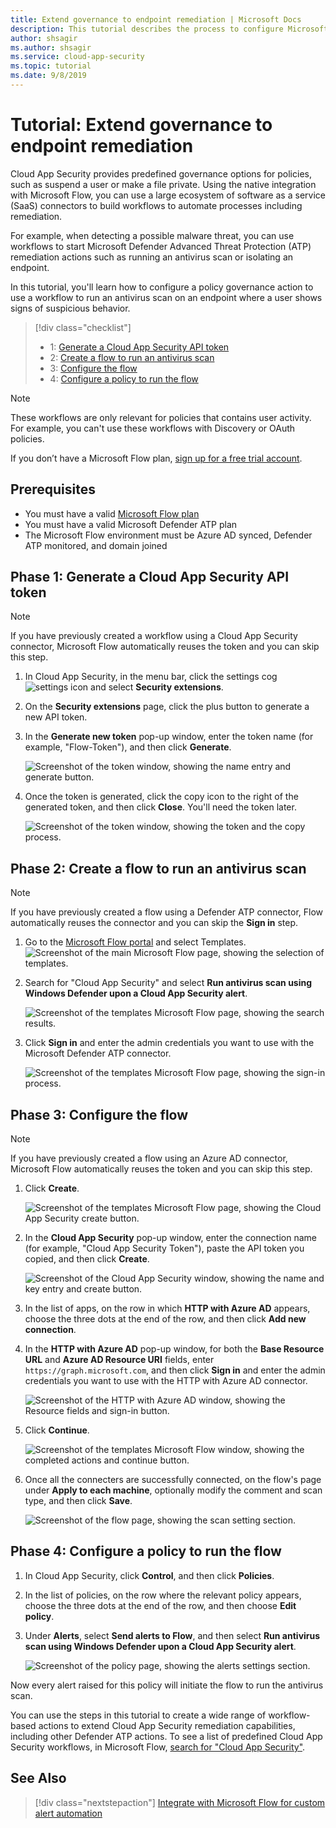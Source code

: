 ```yaml
---
title: Extend governance to endpoint remediation | Microsoft Docs
description: This tutorial describes the process to configure Microsoft Cloud App Security policy alerts to trigger Microsoft Flow workflows to run Microsoft Defender Advanced Threat Protection remediation actions.
author: shsagir
ms.author: shsagir
ms.service: cloud-app-security
ms.topic: tutorial
ms.date: 9/8/2019
---
```


# Tutorial: Extend governance to endpoint remediation

Cloud App Security provides predefined governance options for policies, such as suspend a user or make a file private. Using the native integration with Microsoft Flow, you can use a large ecosystem of software as a service (SaaS) connectors to build workflows to automate processes including remediation.

For example, when detecting a possible malware threat, you can use workflows to start Microsoft Defender Advanced Threat Protection (ATP) remediation actions such as running an antivirus scan or isolating an endpoint.

In this tutorial, you'll learn how to configure a policy governance action to use a workflow to run an antivirus scan on an endpoint where a user shows signs of suspicious behavior.

> [!div class="checklist"]
> * 1: [Generate a Cloud App Security API token](#generate-token)
> * 2: [Create a flow to run an antivirus scan](#create-flow)
> * 3: [Configure the flow](#configure-flow)
> * 4: [Configure a policy to run the flow](#configure-policy)

> [!NOTE]
> These workflows are only relevant for policies that contains user activity. For example, you can't use these workflows with Discovery or OAuth policies.

If you don’t have a Microsoft Flow plan, [sign up for a free trial account](https://flow.microsoft.com/pricing).

## Prerequisites

* You must have a valid [Microsoft Flow plan](https://flow.microsoft.com/pricing)
* You must have a valid Microsoft Defender ATP plan
* The Microsoft Flow environment must be Azure AD synced, Defender ATP monitored, and domain joined

## Phase 1: Generate a Cloud App Security API token<a name="generate-token"></a>

> [!NOTE]
> If you have previously created a workflow using a Cloud App Security connector, Microsoft Flow automatically reuses the token and you can skip this step.

1. In Cloud App Security, in the menu bar, click the settings cog ![settings icon](media/settings-icon.png "settings icon") and select **Security extensions**.

1. On the **Security extensions** page, click the plus button to generate a new API token.
1. In the **Generate new token** pop-up window, enter the token name (for example, "Flow-Token"), and then click **Generate**.

    ![Screenshot of the token window, showing the name entry and generate button.](media/tutorial-flow-token-generate.png)
1. Once the token is generated, click the copy icon to the right of the generated token, and then click **Close**. You'll need the token later.

    ![Screenshot of the token window, showing the token and the copy process.](media/tutorial-flow-token-copy.png)

## Phase 2: Create a flow to run an antivirus scan<a name="create-flow"></a>

> [!NOTE]
> If you have previously created a flow using a Defender ATP connector, Flow automatically reuses the connector and you can skip the **Sign in** step.

1. Go to the [Microsoft Flow portal](https://flow.microsoft.com/) and select Templates.
    ![Screenshot of the main Microsoft Flow page, showing the selection of templates.](media/tutorial-flow-templates.png)

1. Search for "Cloud App Security" and select **Run antivirus scan using Windows Defender upon a Cloud App Security alert**.

    ![Screenshot of the templates Microsoft Flow page, showing the search results.](media/tutorial-flow-templates-search.png)

1. Click **Sign in** and enter the admin credentials you want to use with the Microsoft Defender ATP connector.

    ![Screenshot of the templates Microsoft Flow page, showing the sign-in process.](media/tutorial-flow-templates-signin.png)

## Phase 3: Configure the flow<a name="configure-flow"></a>

> [!NOTE]
> If you have previously created a flow using an Azure AD connector, Microsoft Flow automatically reuses the token and you can skip this step.

1. Click **Create**.

    ![Screenshot of the templates Microsoft Flow page, showing the Cloud App Security create button.](media/tutorial-flow-templates-create.png)

1. In the **Cloud App Security** pop-up window, enter the connection name (for example, "Cloud App Security Token"), paste the API token you copied, and then click **Create**.

    ![Screenshot of the Cloud App Security window, showing the name and key entry and create button.](media/tutorial-flow-templates-create-window.png)

1. In the list of apps, on the row in which **HTTP with Azure AD** appears, choose the three dots at the end of the row, and then click **Add new connection**.

1. In the **HTTP with Azure AD** pop-up window, for both the **Base Resource URL** and **Azure AD Resource URI** fields, enter `https://graph.microsoft.com`, and then click **Sign in** and enter the admin credentials you want to use with the HTTP with Azure AD connector.

    ![Screenshot of the HTTP with Azure AD window, showing the Resource fields and sign-in button.](media/tutorial-flow-templates-azure.png)

1. Click **Continue**.

    ![Screenshot of the templates Microsoft Flow window, showing the completed actions and continue button.](media/tutorial-flow-templates-continue.png)

1. Once all the connecters are successfully connected, on the flow's page under **Apply to each machine**, optionally modify the comment and scan type, and then click **Save**.

    ![Screenshot of the flow page, showing the scan setting section.](media/tutorial-flow-templates-scan.png)

## Phase 4: Configure a policy to run the flow<a name="configure-policy"></a>

1. In Cloud App Security, click **Control**, and then click **Policies**.

1. In the list of policies, on the row where the relevant policy appears, choose the three dots at the end of the row, and then choose **Edit policy**.

1. Under **Alerts**, select **Send alerts to Flow**, and then select **Run antivirus scan using Windows Defender upon a Cloud App Security alert**.

    ![Screenshot of the policy page, showing the alerts settings section.](media/tutorial-flow-templates-alerts.png)

Now every alert raised for this policy will initiate the flow to run the antivirus scan.

You can use the steps in this tutorial to create a wide range of workflow-based actions to extend Cloud App Security remediation capabilities, including other Defender ATP actions. To see a list of predefined Cloud App Security workflows, in Microsoft Flow, [search for "Cloud App Security"](https://go.microsoft.com/fwlink/?linkid=2102574).

## See Also

> [!div class="nextstepaction"]
[Integrate with Microsoft Flow for custom alert automation](flow-integration.md)
